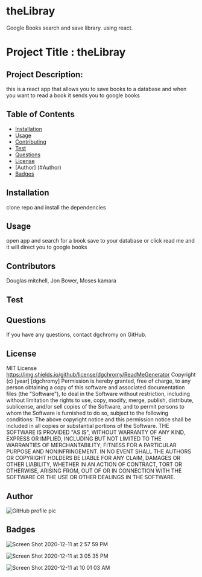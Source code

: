 # theLibray
Google Books search and save library. using react. 


# Project Title : theLibray
  ## Project Description:
  this is a react app that allows you to save books to a database and when you want to read a book it sends you to google books
  ## Table of Contents
  * [Installation](#installation)
  * [Usage](#usage)
  * [Contributing](#contributing)
  * [Test](#test)
  * [Questions](#questions)
  * [License](#license)
  * [Author] (#Author)
  * [Badges](#badges)
  ## Installation
  clone repo and install the dependencies 
  ## Usage
  open app and search for a book save to your database or click read me and it will direct you to google books
  ## Contributors
  Douglas mitchell, Jon Bower, Moses kamara 
  ## Test
  
  ## Questions
  If you have any questions, contact dgchromy on GitHub.
  ## License
  MIT License https://img.shields.io/github/license/dgchromy/ReadMeGenerator
  Copyright (c) [year] [dgchromy]
  Permission is hereby granted, free of charge, to any person obtaining a copy
  of this software and associated documentation files (the "Software"), to deal
  in the Software without restriction, including without limitation the rights
  to use, copy, modify, merge, publish, distribute, sublicense, and/or sell
  copies of the Software, and to permit persons to whom the Software is
  furnished to do so, subject to the following conditions:
  The above copyright notice and this permission notice shall be included in all
  copies or substantial portions of the Software.
  THE SOFTWARE IS PROVIDED "AS IS", WITHOUT WARRANTY OF ANY KIND, EXPRESS OR
  IMPLIED, INCLUDING BUT NOT LIMITED TO THE WARRANTIES OF MERCHANTABILITY,
  FITNESS FOR A PARTICULAR PURPOSE AND NONINFRINGEMENT. IN NO EVENT SHALL THE
  AUTHORS OR COPYRIGHT HOLDERS BE LIABLE FOR ANY CLAIM, DAMAGES OR OTHER
  LIABILITY, WHETHER IN AN ACTION OF CONTRACT, TORT OR OTHERWISE, ARISING FROM,
  OUT OF OR IN CONNECTION WITH THE SOFTWARE OR THE USE OR OTHER DEALINGS IN THE
  SOFTWARE.
  ## Author
  ![GitHub profile pic](https://avatars3.githubusercontent.com/u/65515339?v=4)
  ## Badges
 
  
  ![Screen Shot 2020-12-11 at 2 57 59 PM](https://user-images.githubusercontent.com/65515339/101963816-8b33f900-3bc4-11eb-9485-2caa546ad37b.png)
  
  
  
  
![Screen Shot 2020-12-11 at 3 05 35 PM](https://user-images.githubusercontent.com/65515339/101963827-925b0700-3bc4-11eb-9beb-bb5702261b59.png)



![Screen Shot 2020-12-11 at 10 01 03 AM](https://user-images.githubusercontent.com/65515339/101963850-a1da5000-3bc4-11eb-9826-8e89ded2d474.jpeg)



  
 
